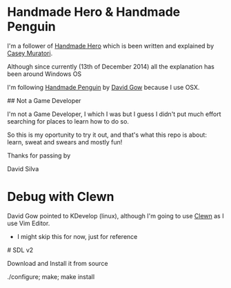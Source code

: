 # Handmade Hero & Handmade Penguin

I'm a follower of [Handmade Hero](http://handmadehero.org/) which is
been written and explained by [Casey Muratori](http://mollyrocket.com/casey/about.html).

Although since currently (13th of December 2014) all the explanation has been around Windows OS

I'm following [Handmade Penguin](http://davidgow.net/handmadepenguin) by [David Gow](http://davidgow.net/)
because I use OSX.

## Not a Game Developer

I'm not a Game Developer, I which I was but I guess I didn't put much effort searching for places to learn how to do so.

So this is my oportunity to try it out, and that's what this repo is about: learn, sweat and swears and mostly fun!

Thanks for passing by

David Silva

# Debug with Clewn

David Gow pointed to KDevelop (linux), although I'm going to use [Clewn](http://clewn.sourceforge.net/install.html) as I use Vim Editor.
- I might skip this for now, just for reference

# SDL v2

Download and Install it from source

  ./configure; make; make install
